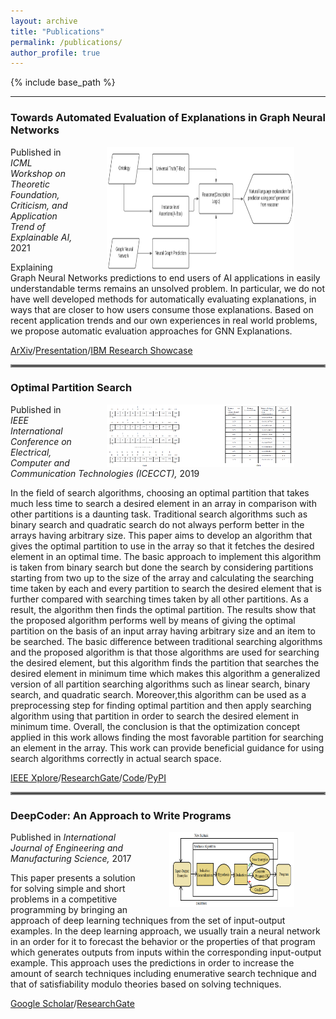 ```yaml
---
layout: archive
title: "Publications"
permalink: /publications/
author_profile: true
---
```


{% include base_path %}

---

<!--<img align="right" src="../files/icml.PNG" width=300px height=200px hspace="100">-->

### Towards Automated Evaluation of Explanations in Graph Neural Networks

<img align="right" src="../files/icml.PNG" width=300px height=200px hspace="50">

Published in *ICML Workshop on Theoretic Foundation, Criticism, and Application Trend of Explainable AI,* 2021

Explaining Graph Neural Networks predictions to end users of AI applications in easily understandable terms remains an unsolved problem. In particular, we do not have well developed methods for automatically evaluating explanations, in ways that are closer to how users consume those explanations. Based on recent application trends and our own experiences in real world problems, we propose automatic evaluation approaches for GNN Explanations.

[ArXiv](https://arxiv.org/abs/2106.11864)/[Presentation](https://www.youtube.com/watch?v=oKo5be6AvHU)/[IBM Research Showcase](https://research.ibm.com/publications/towards-automated-evaluation-of-explanations-in-graph-neural-networks)

<hr style="border:2px solid gray">

### Optimal Partition Search

<img align="right" src="../files/ops.PNG" width=300px height=100px hspace="50">

Published in *IEEE International Conference on Electrical, Computer and Communication Technologies (ICECCT),* 2019

In the field of search algorithms, choosing an optimal partition that takes much less time to search a desired element in an array in comparison with other partitions is a daunting task. Traditional search algorithms such as binary search and quadratic search do not always perform better in the arrays having arbitrary size. This paper aims to develop an algorithm that gives the optimal partition to use in the array so that it fetches the desired element in an optimal time. The basic approach to implement this algorithm is taken from binary search but done the search by considering partitions starting from two up to the size of the array and calculating the searching time taken by each and every partition to search the desired element that is further compared with searching times taken by all other partitions. As a result, the algorithm then finds the optimal partition. The results show that the proposed algorithm performs well by means of giving the optimal partition on the basis of an input array having arbitrary size and an item to be searched. The basic difference between traditional searching algorithms and the proposed algorithm is that those algorithms are used for searching the desired element, but this algorithm finds the partition that searches the desired element in minimum time which makes this algorithm a generalized version of all partition searching algorithms such as linear search, binary search, and quadratic search. Moreover,this algorithm can be used as a preprocessing step for finding optimal partition and then apply searching algorithm using that partition in order to search the desired element in minimum time. Overall, the conclusion is that the optimization concept applied in this work allows finding the most favorable partition for searching an element in the array. This work can provide beneficial guidance for using search algorithms correctly in actual search space.
  
[IEEE Xplore](https://ieeexplore.ieee.org/document/8869459)/[ResearchGate](https://www.researchgate.net/publication/336638736_Optimal_Partition_Search)/[Code](https://github.com/fork123aniket/Optimal-Partition-Search)/[PyPI](https://pypi.org/project/Optimal-Partition-Search/0.0.1/)

<hr style="border:2px solid gray">

### DeepCoder: An Approach to Write Programs

<img align="right" src="../files/deepcoder.PNG" width=200px height=120px hspace="50">

Published in *International Journal of Engineering and Manufacturing Science,* 2017

This paper presents a solution for solving simple and short problems in a competitive programming by bringing an approach of deep learning techniques from the set of input-output examples. In the deep learning approach, we usually train a neural network in an order for it to forecast the behavior or the properties of that program which generates outputs from inputs within the corresponding input-output example. This approach uses the predictions in order to increase the amount of search techniques including enumerative search technique and that of satisfiability modulo theories based on solving techniques.

[Google Scholar](https://scholar.google.co.in/citations?view_op=view_citation&hl=en&user=0pnXFqUAAAAJ&citation_for_view=0pnXFqUAAAAJ:u5HHmVD_uO8C)/[ResearchGate](https://www.researchgate.net/publication/321149674_DeepCoder_An_Approach_to_Write_Programs)
